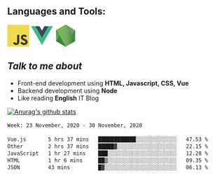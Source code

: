 ## **Languages and Tools:**      
<code><img height="50" src="https://raw.githubusercontent.com/github/explore/80688e429a7d4ef2fca1e82350fe8e3517d3494d/topics/javascript/javascript.png"></code>
<code><img height="50"  src="https://raw.githubusercontent.com/github/explore/80688e429a7d4ef2fca1e82350fe8e3517d3494d/topics/vue/vue.png"></code>
<code><img height="50"  src="https://raw.githubusercontent.com/github/explore/80688e429a7d4ef2fca1e82350fe8e3517d3494d/topics/nodejs/nodejs.png"></code>

## *Talk to me about*
- Front-end development using **HTML, Javascript, CSS, Vue**
- Backend development using **Node**
- Like reading **English** IT Blog    

[![Anurag's github stats](https://github-readme-stats.vercel.app/api?username=qdi5)](https://github.com/anuraghazra/github-readme-stats)    

<!--START_SECTION:waka-->
```text
Week: 23 November, 2020 - 30 November, 2020

Vue.js       5 hrs 37 mins   ████████████░░░░░░░░░░░░░   47.53 % 
Other        2 hrs 37 mins   █████▓░░░░░░░░░░░░░░░░░░░   22.15 % 
JavaScript   1 hr 27 mins    ███░░░░░░░░░░░░░░░░░░░░░░   12.28 % 
HTML         1 hr 6 mins     ██▒░░░░░░░░░░░░░░░░░░░░░░   09.35 % 
JSON         43 mins         █▓░░░░░░░░░░░░░░░░░░░░░░░   06.13 % 
```
<!--END_SECTION:waka-->
